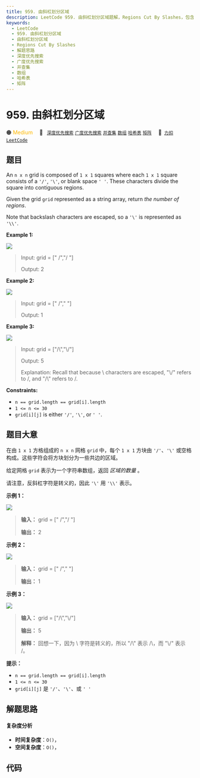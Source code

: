 ```yaml
---
title: 959. 由斜杠划分区域
description: LeetCode 959. 由斜杠划分区域题解，Regions Cut By Slashes，包含解题思路、复杂度分析以及完整的 JavaScript 代码实现。
keywords:
  - LeetCode
  - 959. 由斜杠划分区域
  - 由斜杠划分区域
  - Regions Cut By Slashes
  - 解题思路
  - 深度优先搜索
  - 广度优先搜索
  - 并查集
  - 数组
  - 哈希表
  - 矩阵
---
```


# 959. 由斜杠划分区域

🟠 <font color=#ffb800>Medium</font>&emsp; 🔖&ensp; [`深度优先搜索`](/tag/depth-first-search.md) [`广度优先搜索`](/tag/breadth-first-search.md) [`并查集`](/tag/union-find.md) [`数组`](/tag/array.md) [`哈希表`](/tag/hash-table.md) [`矩阵`](/tag/matrix.md)&emsp; 🔗&ensp;[`力扣`](https://leetcode.cn/problems/regions-cut-by-slashes) [`LeetCode`](https://leetcode.com/problems/regions-cut-by-slashes)

## 题目

An `n x n` grid is composed of `1 x 1` squares where each `1 x 1` square
consists of a `'/'`, `'\'`, or blank space `' '`. These characters divide the
square into contiguous regions.

Given the grid `grid` represented as a string array, return _the number of
regions_.

Note that backslash characters are escaped, so a `'\'` is represented as
`'\\'`.



**Example 1:**

![](https://assets.leetcode.com/uploads/2018/12/15/1.png)

> Input: grid = [" /","/ "]
> 
> Output: 2

**Example 2:**

![](https://assets.leetcode.com/uploads/2018/12/15/2.png)

> Input: grid = [" /","  "]
> 
> Output: 1

**Example 3:**

![](https://assets.leetcode.com/uploads/2018/12/15/4.png)

> Input: grid = ["/\\","\\/"]
> 
> Output: 5
> 
> Explanation: Recall that because \ characters are escaped, "\\/" refers to \/, and "/\\" refers to /\.

**Constraints:**

  * `n == grid.length == grid[i].length`
  * `1 <= n <= 30`
  * `grid[i][j]` is either `'/'`, `'\'`, or `' '`.


## 题目大意

在由 `1 x 1` 方格组成的 `n x n` 网格 `grid` 中，每个 `1 x 1` 方块由 `'/'`、`'\'`
或空格构成。这些字符会将方块划分为一些共边的区域。

给定网格 `grid` 表示为一个字符串数组，返回 _区域的数量_ 。

请注意，反斜杠字符是转义的，因此 `'\'` 用 `'\\'` 表示。



**示例 1：**

![](https://assets.leetcode.com/uploads/2018/12/15/1.png)

> 
> 
> 
> 
> 
> **输入：** grid = [" /","/ "]
> 
> **输出：** 2

**示例 2：**

![](https://assets.leetcode.com/uploads/2018/12/15/2.png)

> 
> 
> 
> 
> 
> **输入：** grid = [" /","  "]
> 
> **输出：** 1
> 
> 

**示例 3：**

![](https://assets.leetcode.com/uploads/2018/12/15/4.png)

> 
> 
> 
> 
> 
> **输入：** grid = ["/\\","\\/"]
> 
> **输出：** 5
> 
> **解释：** 回想一下，因为 \ 字符是转义的，所以 "/\\" 表示 /\，而 "\\/" 表示 \/。
> 
> 



**提示：**

  * `n == grid.length == grid[i].length`
  * `1 <= n <= 30`
  * `grid[i][j]` 是 `'/'`、`'\'`、或 `' '`


## 解题思路

#### 复杂度分析

- **时间复杂度**：`O()`，
- **空间复杂度**：`O()`，

## 代码

```javascript

```